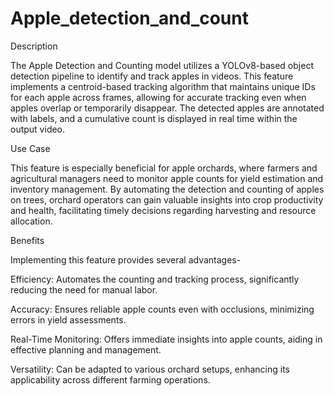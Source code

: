 # Apple_detection_and_count

Description

The Apple Detection and Counting model utilizes a YOLOv8-based object detection pipeline to identify and track apples in videos. This feature implements a centroid-based tracking algorithm that maintains unique IDs for each apple across frames, allowing for accurate tracking even when apples overlap or temporarily disappear. The detected apples are annotated with labels, and a cumulative count is displayed in real time within the output video.

Use Case

This feature is especially beneficial for apple orchards, where farmers and agricultural managers need to monitor apple counts for yield estimation and inventory management. By automating the detection and counting of apples on trees, orchard operators can gain valuable insights into crop productivity and health, facilitating timely decisions regarding harvesting and resource allocation.

Benefits

Implementing this feature provides several advantages-

Efficiency: Automates the counting and tracking process, significantly reducing the need for manual labor.

Accuracy: Ensures reliable apple counts even with occlusions, minimizing errors in yield assessments.

Real-Time Monitoring: Offers immediate insights into apple counts, aiding in effective planning and management.

Versatility: Can be adapted to various orchard setups, enhancing its applicability across different farming operations.

